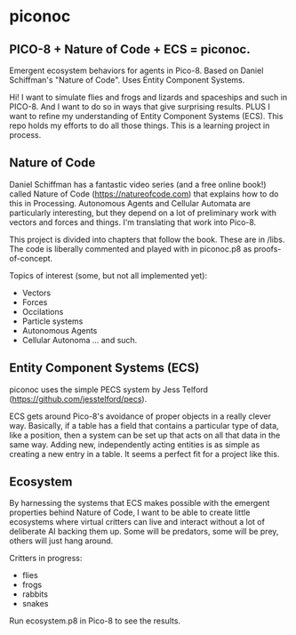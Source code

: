 # piconoc
## PICO-8 + Nature of Code + ECS = piconoc.
Emergent ecosystem behaviors for agents in Pico-8.  Based on Daniel Schiffman's "Nature of Code". Uses Entity Component Systems.

Hi!  I want to simulate flies and frogs and lizards and spaceships and such in PICO-8.  And I want to do so in ways that give surprising results.  PLUS I want to refine my understanding of Entity Component Systems (ECS).  This repo holds my efforts to do all those things.  This is a learning project in process.

## Nature of Code
Daniel Schiffman has a fantastic video series (and a free online book!) called Nature of Code (https://natureofcode.com) that explains how to do this in Processing.  Autonomous Agents and Cellular Automata are particularly interesting, but they depend on a lot of preliminary work with vectors and forces and things.  I'm translating that work into Pico-8.

This project is divided into chapters that follow the book.  These are in /libs. The code is liberally commented and played with in piconoc.p8 as proofs-of-concept.

Topics of interest (some, but not all implemented yet): 
* Vectors
* Forces
* Occilations
* Particle systems
* Autonomous Agents
* Cellular Autonoma
... and such.

## Entity Component Systems (ECS)
piconoc uses the simple PECS system by Jess Telford (https://github.com/jesstelford/pecs).  

ECS gets around Pico-8's avoidance of proper objects in a really clever way.  Basically, if a table has a field that contains a particular type of data, like a position, then a system can be set up that acts on all that data in the same way.  Adding new, independently acting entities is as simple as creating a new entry in a table.  It seems a perfect fit for a project like this.

## Ecosystem
By harnessing the systems that ECS makes possible with the emergent properties behind Nature of Code, I want to be able to create little ecosystems where virtual critters can live and interact without a lot of deliberate AI backing them up.  Some will be predators, some will be prey, others will just hang around.  

Critters in progress:
* flies
* frogs
* rabbits
* snakes

Run ecosystem.p8 in Pico-8 to see the results.
